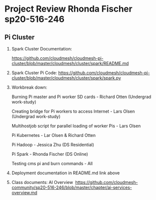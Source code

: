 # Project Review Rhonda Fischer sp20-516-246

## Pi Cluster 

1. Spark Cluster Documentation:

    <https://github.com/cloudmesh/cloudmesh-pi-cluster/blob/master/cloudmesh/cluster/spark/README.md>

2. Spark Cluster Pi Code: <https://github.com/cloudmesh/cloudmesh-pi-cluster/blob/master/cloudmesh/cluster/spark/spark.py>

3. Workbreak down:

    Burning Pi master and Pi worker SD cards - Richard Otten (Undergrad work-study)
    
    Creating bridge for Pi workers to access Internet - Lars Olsen (Undergrad work-study)
    
    Multihostjob script for parallel loading of worker Pis - Lars Olsen
    
    Pi Kubernetes - Lar Olsen & Richard Otten
    
    Pi Hadoop - Jessica Zhu (DS Residential)
    
    Pi Spark - Rhonda Fischer (DS
     Online)
     
     Testing cms pi and burn commands - All 
    
5. Deployment documentation in README.md link above

6.  Class documents: AI Overview 
<https://github.com/cloudmesh-community/sp20-516-246/blob/master/chapter/ai-services-overview.md>